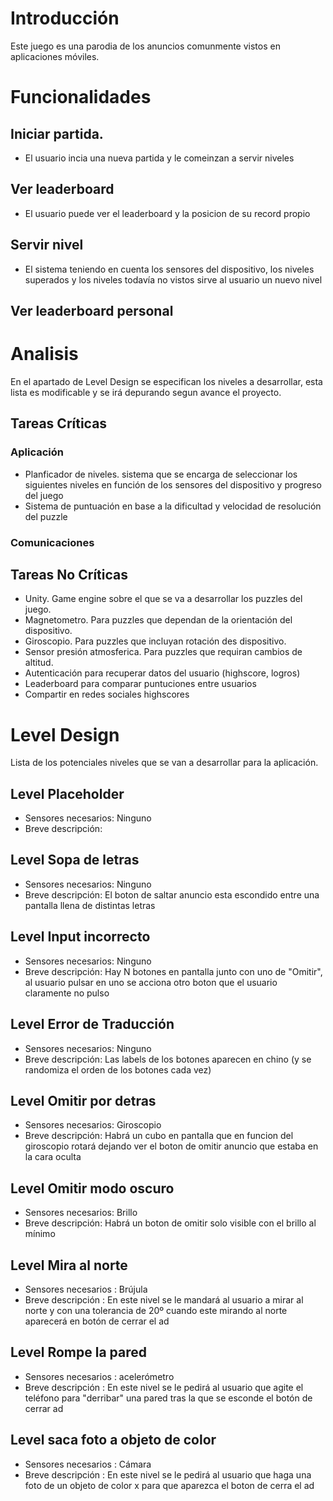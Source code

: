 # Introducción
Este juego es una parodia de los anuncios comunmente vistos en aplicaciones móviles.

# Funcionalidades

## Iniciar partida.
- El usuario incia una nueva partida y le comeinzan a servir niveles

## Ver leaderboard
- El usuario puede ver el leaderboard y la posicion de su record propio

## Servir nivel
- El sistema teniendo en cuenta los sensores del dispositivo, los niveles superados y los niveles todavía no vistos sirve al usuario un nuevo nivel

## Ver leaderboard personal

# Analisis

En el apartado de Level Design se especifican los niveles a desarrollar, esta lista es modificable y se irá depurando segun avance el proyecto.

## Tareas Críticas

### Aplicación

- Planficador de niveles. sistema que se encarga de seleccionar los siguientes niveles en función de los sensores del dispositivo y progreso del juego
- Sistema de puntuación en base a la dificultad y velocidad de resolución del puzzle

### Comunicaciones


## Tareas No Críticas

- Unity. Game engine sobre el que se va a desarrollar los puzzles del juego.
- Magnetometro. Para puzzles que dependan de la orientación del dispositivo.
- Giroscopio. Para puzzles que incluyan rotación des dispositivo.
- Sensor presión atmosferica. Para puzzles que requiran cambios de altitud.
- Autenticación para recuperar datos del usuario (highscore, logros)
- Leaderboard para comparar puntuciones entre usuarios
- Compartir en redes sociales highscores

# Level Design

Lista de los potenciales niveles que se van a desarrollar para la aplicación.

## Level Placeholder
- Sensores necesarios: Ninguno
- Breve descripción: 

## Level Sopa de letras
- Sensores necesarios: Ninguno
- Breve descripción: El boton de saltar anuncio esta escondido entre una pantalla llena de distintas letras

## Level Input incorrecto
- Sensores necesarios: Ninguno
- Breve descripción: Hay N botones en pantalla junto con uno de "Omitir", al usuario pulsar en uno se acciona otro boton que el usuario claramente no pulso

## Level Error de Traducción
- Sensores necesarios: Ninguno
- Breve descripción: Las labels de los botones aparecen en chino (y se randomiza el orden de los botones cada vez)

## Level Omitir por detras
- Sensores necesarios: Giroscopio
- Breve descripción: Habrá un cubo en pantalla que en funcion del giroscopio rotará dejando ver el boton de omitir anuncio que estaba en la cara oculta

## Level Omitir modo oscuro
- Sensores necesarios: Brillo
- Breve descripción: Habrá un boton de omitir solo visible con el brillo al mínimo

## Level Mira al norte
- Sensores necesarios : Brújula
- Breve descripción : En este nivel se le mandará al usuario a mirar al norte y con una tolerancia de 20º cuando este mirando al norte aparecerá en botón de cerrar el ad

## Level Rompe la pared
- Sensores necesarios : acelerómetro
- Breve descripción : En este nivel se le pedirá al usuario que agite el teléfono para "derribar" una pared tras la que se esconde el botón de cerrar ad
## Level saca foto a objeto de color

- Sensores necesarios : Cámara
- Breve descripción : En este nivel se le pedirá al usuario que haga una foto de un objeto de color x para que aparezca el boton de cerra el ad




